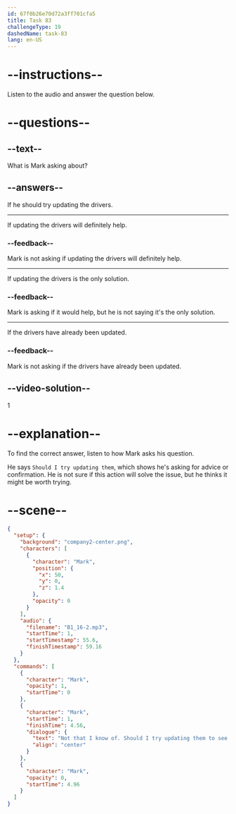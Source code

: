 ```yaml
---
id: 67f0b26e70d72a3ff701cfa5
title: Task 83
challengeType: 19
dashedName: task-83
lang: en-US
---
```


<!-- (Audio) Mark: Not that I know of. Should I try updating them to see if that helps? -->

# --instructions--

Listen to the audio and answer the question below.

# --questions--

## --text--

What is Mark asking about?

## --answers--

If he should try updating the drivers.

---

If updating the drivers will definitely help.

### --feedback--

Mark is not asking if updating the drivers will definitely help.

---

If updating the drivers is the only solution.

### --feedback--

Mark is asking if it would help, but he is not saying it's the only solution.

---

If the drivers have already been updated.

### --feedback--

Mark is not asking if the drivers have already been updated.

## --video-solution--

1

# --explanation--

To find the correct answer, listen to how Mark asks his question.

He says `Should I try updating them`, which shows he's asking for advice or confirmation. He is not sure if this action will solve the issue, but he thinks it might be worth trying.

# --scene--

```json
{
  "setup": {
    "background": "company2-center.png",
    "characters": [
      {
        "character": "Mark",
        "position": {
          "x": 50,
          "y": 0,
          "z": 1.4
        },
        "opacity": 0
      }
    ],
    "audio": {
      "filename": "B1_16-2.mp3",
      "startTime": 1,
      "startTimestamp": 55.6,
      "finishTimestamp": 59.16
    }
  },
  "commands": [
    {
      "character": "Mark",
      "opacity": 1,
      "startTime": 0
    },
    {
      "character": "Mark",
      "startTime": 1,
      "finishTime": 4.56,
      "dialogue": {
        "text": "Not that I know of. Should I try updating them to see if that helps?",
        "align": "center"
      }
    },
    {
      "character": "Mark",
      "opacity": 0,
      "startTime": 4.96
    }
  ]
}
```
